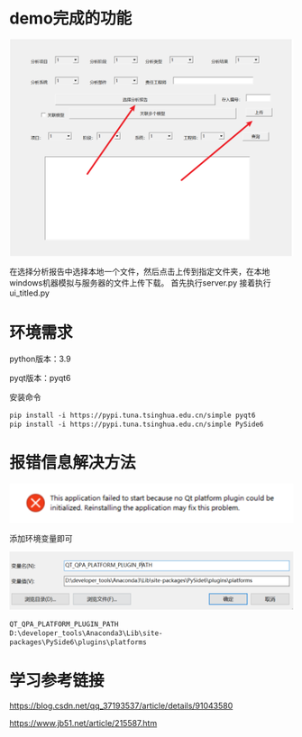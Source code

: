 # demo完成的功能

![image-20221129124547192](readme.assets/image-20221129124547192.png)

在选择分析报告中选择本地一个文件，然后点击上传到指定文件夹，在本地windows机器模拟与服务器的文件上传下载。
首先执行server.py  接着执行ui_titled.py 


# 环境需求

python版本：3.9

pyqt版本：pyqt6

安装命令

```
pip install -i https://pypi.tuna.tsinghua.edu.cn/simple pyqt6
pip install -i https://pypi.tuna.tsinghua.edu.cn/simple PySide6
```

# 报错信息解决方法

![image-20221129124601457](readme.assets/image-20221129124601457.png)



添加环境变量即可

![image-20221129124615406](readme.assets/image-20221129124615406.png)

```
QT_QPA_PLATFORM_PLUGIN_PATH
D:\developer_tools\Anaconda3\Lib\site-packages\PySide6\plugins\platforms
```

# 学习参考链接

https://blog.csdn.net/qq_37193537/article/details/91043580

https://www.jb51.net/article/215587.htm
